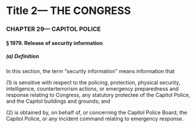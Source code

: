 
# Title 2— THE CONGRESS
### CHAPTER 29— CAPITOL POLICE
#### § 1979. Release of security information
##### (a) Definition

In this section, the term “security information” means information that

(1) is sensitive with respect to the policing, protection, physical security, intelligence, counterterrorism actions, or emergency preparedness and response relating to Congress, any statutory protectee of the Capitol Police, and the Capitol buildings and grounds; and

(2) is obtained by, on behalf of, or concerning the Capitol Police Board, the Capitol Police, or any incident command relating to emergency response.
